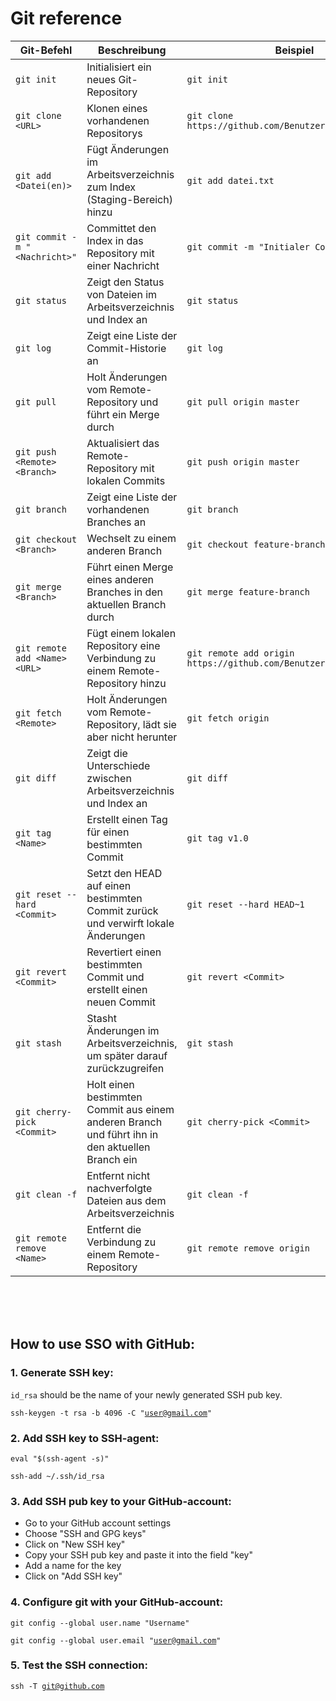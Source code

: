 
# Git reference

| Git-Befehl                  | Beschreibung                                     | Beispiel                                           |
|-----------------------------|--------------------------------------------------|----------------------------------------------------|
| `git init`                  | Initialisiert ein neues Git-Repository          | `git init`                                         |
| `git clone <URL>`           | Klonen eines vorhandenen Repositorys            | `git clone https://github.com/Benutzer/Repository` |
| `git add <Datei(en)>`      | Fügt Änderungen im Arbeitsverzeichnis zum Index (Staging-Bereich) hinzu | `git add datei.txt`                             |
| `git commit -m "<Nachricht>"` | Committet den Index in das Repository mit einer Nachricht | `git commit -m "Initialer Commit"`             |
| `git status`                | Zeigt den Status von Dateien im Arbeitsverzeichnis und Index an | `git status`                                      |
| `git log`                   | Zeigt eine Liste der Commit-Historie an        | `git log`                                          |
| `git pull`                  | Holt Änderungen vom Remote-Repository und führt ein Merge durch | `git pull origin master`                          |
| `git push <Remote> <Branch>`| Aktualisiert das Remote-Repository mit lokalen Commits | `git push origin master`                          |
| `git branch`                | Zeigt eine Liste der vorhandenen Branches an    | `git branch`                                      |
| `git checkout <Branch>`     | Wechselt zu einem anderen Branch                | `git checkout feature-branch`                     |
| `git merge <Branch>`        | Führt einen Merge eines anderen Branches in den aktuellen Branch durch | `git merge feature-branch`                        |
| `git remote add <Name> <URL>` | Fügt einem lokalen Repository eine Verbindung zu einem Remote-Repository hinzu | `git remote add origin https://github.com/Benutzer/Repository.git` |
| `git fetch <Remote>`        | Holt Änderungen vom Remote-Repository, lädt sie aber nicht herunter | `git fetch origin`                                |
| `git diff`                  | Zeigt die Unterschiede zwischen Arbeitsverzeichnis und Index an | `git diff`                                        |
| `git tag <Name>`            | Erstellt einen Tag für einen bestimmten Commit | `git tag v1.0`                                    |
| `git reset --hard <Commit>` | Setzt den HEAD auf einen bestimmten Commit zurück und verwirft lokale Änderungen | `git reset --hard HEAD~1`                         |
| `git revert <Commit>`       | Revertiert einen bestimmten Commit und erstellt einen neuen Commit | `git revert <Commit>`                             |
| `git stash`                 | Stasht Änderungen im Arbeitsverzeichnis, um später darauf zurückzugreifen | `git stash`                                       |
| `git cherry-pick <Commit>`  | Holt einen bestimmten Commit aus einem anderen Branch und führt ihn in den aktuellen Branch ein | `git cherry-pick <Commit>`                        |
| `git clean -f`              | Entfernt nicht nachverfolgte Dateien aus dem Arbeitsverzeichnis | `git clean -f`                                    |
| `git remote remove <Name>`  | Entfernt die Verbindung zu einem Remote-Repository | `git remote remove origin`                        |

<br><br><br>

## How to use SSO with GitHub:
### 1. Generate SSH key:

<code>id_rsa</code> should be the name of your newly generated SSH pub key.

<code>ssh-keygen -t rsa -b 4096 -C "user@gmail.com"</code><br>

### 2. Add SSH key to SSH-agent:

<code>eval "$(ssh-agent -s)"</code>

<code>ssh-add ~/.ssh/id_rsa</code>

### 3. Add SSH pub key to your GitHub-account:
- Go to your GitHub account settings
- Choose "SSH and GPG keys"
- Click on "New SSH key"
- Copy your SSH pub key and paste it into the field "key"
- Add a name for the key
- Click on "Add SSH key"


### 4. Configure git with your GitHub-account:
   
<code>git config --global user.name "Username"</code>

<code>git config --global user.email "user@gmail.com"</code>

### 5. Test the SSH connection:

<code>ssh -T git@github.com</code>
